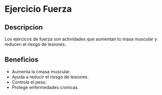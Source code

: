# Ejercicio Fuerza

## Descripcion
Los ejercicos de fuerza son actividades que aumentan tu masa muscular y reducen el riesgo de lesiones.

## Beneficios

- Aumenta la cmasa muscular.
- Ayuda a reducir el riesgo de lesiones.
- Controla el peso.
- Protege enfermedades cronicas.

